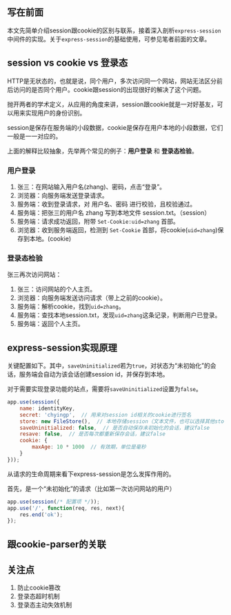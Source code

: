 ## 写在前面

本文先简单介绍session跟cookie的区别与联系，接着深入剖析`express-session`中间件的实现。关于`express-session`的基础使用，可参见笔者前面的文章。

## session vs cookie vs 登录态

HTTP是无状态的，也就是说，同个用户，多次访问同一个网站，网站无法区分前后访问的是否同个用户。cookie跟session的出现很好的解决了这个问题。

抛开两者的学术定义，从应用的角度来讲，session跟cookie就是一对好基友，可以用来实现用户的身份识别。

session是保存在服务端的小段数据，cookie是保存在用户本地的小段数据，它们一般是一一对应的。

上面的解释比较抽象，先举两个常见的例子：**用户登录** 和 **登录态检验**。

### 用户登录

1. 张三：在网站输入用户名(zhang)、密码，点击“登录”。
2. 浏览器：向服务端发送登录请求。
3. 服务端：收到登录请求，对 用户名、密码 进行校验，且校验通过。
4. 服务端：把张三的用户名 zhang 写到本地文件 session.txt。（session）
5. 服务端：请求成功返回，附带 `Set-Cookie:uid=zhang` 首部。
6. 浏览器：收到服务端返回，检测到 `Set-Cookie` 首部，将cookie(`uid=zhang`)保存到本地。(cookie)

### 登录态检验

张三再次访问网站：

1. 张三：访问网站的个人主页。
2. 浏览器：向服务端发送访问请求（带上之前的cookie）。
3. 服务端：解析cookie，找到`uid=zhang`。
4. 服务端：查找本地session.txt，发现`uid=zhang`这条记录，判断用户已登录。
5. 服务端：返回个人主页。

## express-session实现原理

关键配置如下。其中，`saveUninitialized`若为`true`，对状态为“未初始化”的会话，服务端会自动为该会话创建session id，并保存到本地。

对于需要实现登录功能的站点，需要将`saveUninitialized`设置为`false`。

```js
app.use(session({
    name: identityKey,
    secret: 'chyingp',  // 用来对session id相关的cookie进行签名
    store: new FileStore(),  // 本地存储session（文本文件，也可以选择其他store，比如redis的）
    saveUninitialized: false,  // 是否自动保存未初始化的会话，建议false
    resave: false,  // 是否每次都重新保存会话，建议false
    cookie: {
        maxAge: 10 * 1000  // 有效期，单位是毫秒
    }
}));
```

从请求的生命周期来看下express-session是怎么发挥作用的。

首先，是一个“未初始化”的请求（比如第一次访问网站的用户）

```js
app.use(session(/* 配置项 */));
app.use('/', function(req, res, next){
    res.end('ok');
});
```

## 跟cookie-parser的关联



## 关注点

1. 防止cookie篡改
2. 登录态超时机制
3. 登录态主动失效机制
